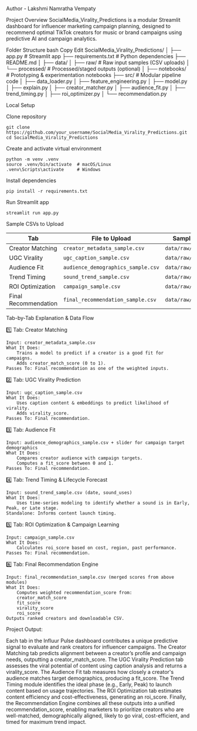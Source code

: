 Author - Lakshmi Namratha Vempaty

Project Overview
SocialMedia_Virality_Predictions is a modular Streamlit dashboard for influencer marketing campaign planning, designed to recommend optimal TikTok creators for music or brand campaigns using predictive AI and campaign analytics.

Folder Structure
bash
Copy
Edit
SocialMedia_Virality_Predictions/
│
├── app.py                       # Streamlit app
├── requirements.txt             # Python dependencies
├── README.md
│
├── data/
│   ├── raw/                     # Raw input samples (CSV uploads)
│   └── processed/               # Processed/staged outputs (optional)
│
├── notebooks/                   # Prototyping & experimentation notebooks
├── src/                         # Modular pipeline code
│   ├── data_loader.py
│   ├── feature_engineering.py
│   ├── model.py
│   ├── explain.py
│   ├── creator_matcher.py
│   ├── audience_fit.py
│   ├── trend_timing.py
│   ├── roi_optimizer.py
│   └── recommendation.py

Local Setup

Clone repository

    git clone https://github.com/your_username/SocialMedia_Virality_Predictions.git
    cd SocialMedia_Virality_Predictions

Create and activate virtual environment

    python -m venv .venv
    source .venv/bin/activate  # macOS/Linux
    .venv\Scripts\activate     # Windows

Install dependencies

    pip install -r requirements.txt

Run Streamlit app

    streamlit run app.py

Sample CSVs to Upload

| Tab                  | File to Upload                     | Sample Path                                 |
| -------------------- | ---------------------------------- | ------------------------------------------- |
| Creator Matching     | `creator_metadata_sample.csv`      | `data/raw/Tab1.csv`      |
| UGC Virality         | `ugc_caption_sample.csv`           | `data/raw/Tab2csv`           |
| Audience Fit         | `audience_demographics_sample.csv` | `data/raw/Tab3.csv` |
| Trend Timing         | `sound_trend_sample.csv`           | `data/raw/Tab4csv`           |
| ROI Optimization     | `campaign_sample.csv`              | `data/raw/Tab5.csv`        |
| Final Recommendation | `final_recommendation_sample.csv`  | `data/raw/Tab6.csv`  |


Tab-by-Tab Explanation & Data Flow

1️⃣ Tab: Creator Matching

    Input: creator_metadata_sample.csv
    What It Does:
        Trains a model to predict if a creator is a good fit for campaigns.
        Adds creator_match_score (0 to 1).
    Passes To: Final recommendation as one of the weighted inputs.

2️⃣ Tab: UGC Virality Prediction

    Input: ugc_caption_sample.csv
    What It Does:
        Uses caption content & embeddings to predict likelihood of virality.
        Adds virality_score.
    Passes To: Final recommendation.

3️⃣ Tab: Audience Fit

    Input: audience_demographics_sample.csv + slider for campaign target demographics
    What It Does:
        Compares creator audience with campaign targets.
        Computes a fit_score between 0 and 1.
    Passes To: Final recommendation.

4️⃣ Tab: Trend Timing & Lifecycle Forecast

    Input: sound_trend_sample.csv (date, sound_uses)
    What It Does:
        Uses time-series modeling to identify whether a sound is in Early, Peak, or Late stage.
    Standalone: Informs content launch timing.

5️⃣ Tab: ROI Optimization & Campaign Learning

    Input: campaign_sample.csv
    What It Does:
        Calculates roi_score based on cost, region, past performance.
    Passes To: Final recommendation.

6️⃣ Tab: Final Recommendation Engine

    Input: final_recommendation_sample.csv (merged scores from above modules)
    What It Does:
        Computes weighted recommendation_score from:
        creator_match_score
        fit_score
        virality_score
        roi_score
    Outputs ranked creators and downloadable CSV.


Project Output: 

Each tab in the Influur Pulse dashboard contributes a unique predictive signal to evaluate and rank creators for influencer campaigns. The Creator Matching tab predicts alignment between a creator’s profile and campaign needs, outputting a creator_match_score. The UGC Virality Prediction tab assesses the viral potential of content using caption analysis and returns a virality_score. The Audience Fit tab measures how closely a creator's audience matches target demographics, producing a fit_score. The Trend Timing module identifies the ideal phase (e.g., Early, Peak) to launch content based on usage trajectories. The ROI Optimization tab estimates content efficiency and cost-effectiveness, generating an roi_score. Finally, the Recommendation Engine combines all these outputs into a unified recommendation_score, enabling marketers to prioritize creators who are well-matched, demographically aligned, likely to go viral, cost-efficient, and timed for maximum trend impact.
